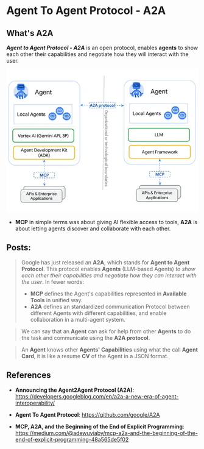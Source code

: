 # Agent To Agent Protocol - A2A


## What's A2A 

***Agent to Agent Protocol - A2A*** is an open protocol, enables **agents** to show each other their capabilities and negotiate how they will interact with the user. 


<div>
<img src="../assets/a2a.png">
</div>


- **MCP** in simple terms was about giving AI flexible access to tools, **A2A** is about letting agents discover and collaborate with each other.


## Posts:

> Google has just released an **A2A**, which stands for **Agent to Agent Protocol**. This protocol enables **Agents** (LLM-based Agents) _to show each other their capabilities and negotiate how they can interact with the user_. 
> In fewer words: 
>- **MCP** defines the Agent's capabilities represented in **Available Tools** in unified way.
>- **A2A** defines an standardized communication Protocol between different Agents with different capabilities, and enable collaboration in a multi-agent system.


> We can say that an **Agent** can ask for help from other **Agents** to do the task and communicate using the **A2A protocol**.

> An **Agent** knows other **Agents' Capabilities** using what the call **Agent Card**, it is like a resume **CV** of the Agent in a JSON format.

## References 

- **Announcing the Agent2Agent Protocol (A2A)**: https://developers.googleblog.com/en/a2a-a-new-era-of-agent-interoperability/

- **Agent To Agent Protocol**: https://github.com/google/A2A

- **MCP, A2A, and the Beginning of the End of Explicit Programming**: https://medium.com/@adewuyiaby/mcp-a2a-and-the-beginning-of-the-end-of-explicit-programming-48a565de5f02


